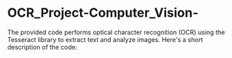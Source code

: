 # OCR_Project-Computer_Vision-
The provided code performs optical character recognition (OCR) using the Tesseract library to extract text and analyze images. Here's a short description of the code:
